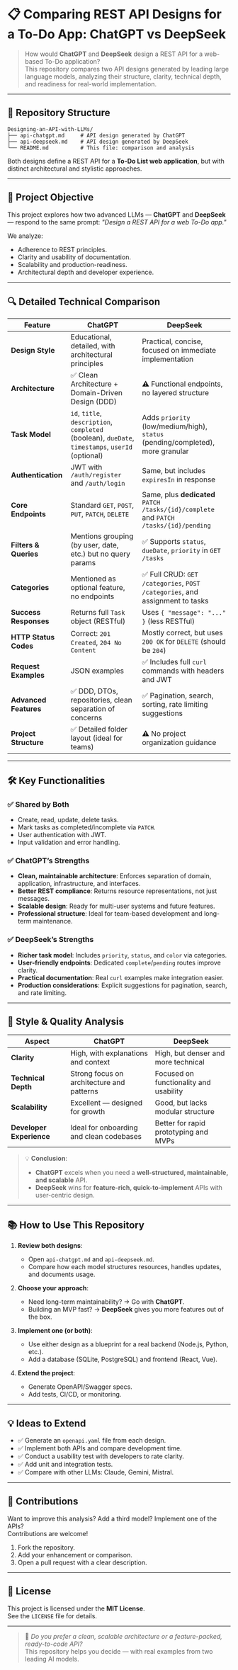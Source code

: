 # 📋 Comparing REST API Designs for a To-Do App: ChatGPT vs DeepSeek

> How would **ChatGPT** and **DeepSeek** design a REST API for a web-based To-Do application?  
> This repository compares two API designs generated by leading large language models, analyzing their structure, clarity, technical depth, and readiness for real-world implementation.

---

## 📂 Repository Structure

```
Designing-an-API-with-LLMs/
├── api-chatgpt.md     # API design generated by ChatGPT
├── api-deepseek.md    # API design generated by DeepSeek
└── README.md          # This file: comparison and analysis
```

Both designs define a REST API for a **To-Do List web application**, but with distinct architectural and stylistic approaches.

---

## 🎯 Project Objective

This project explores how two advanced LLMs — **ChatGPT** and **DeepSeek** — respond to the same prompt: *"Design a REST API for a web To-Do app."*

We analyze:
- Adherence to REST principles.
- Clarity and usability of documentation.
- Scalability and production-readiness.
- Architectural depth and developer experience.

---

## 🔍 Detailed Technical Comparison

| Feature | **ChatGPT** | **DeepSeek** |
|--------|-------------|--------------|
| **Design Style** | Educational, detailed, with architectural principles | Practical, concise, focused on immediate implementation |
| **Architecture** | ✅ Clean Architecture + Domain-Driven Design (DDD) | ⚠️ Functional endpoints, no layered structure |
| **Task Model** | `id`, `title`, `description`, `completed` (boolean), `dueDate`, `timestamps`, `userId` (optional) | Adds `priority` (low/medium/high), `status` (pending/completed), more granular |
| **Authentication** | JWT with `/auth/register` and `/auth/login` | Same, but includes `expiresIn` in response |
| **Core Endpoints** | Standard `GET`, `POST`, `PUT`, `PATCH`, `DELETE` | Same, plus **dedicated** `PATCH /tasks/{id}/complete` and `PATCH /tasks/{id}/pending` |
| **Filters & Queries** | Mentions grouping (by user, date, etc.) but no query params | ✅ Supports `status`, `dueDate`, `priority` in `GET /tasks` |
| **Categories** | Mentioned as optional feature, no endpoints | ✅ Full CRUD: `GET /categories`, `POST /categories`, and assignment to tasks |
| **Success Responses** | Returns full `Task` object (RESTful) | Uses `{ "message": "..." }` (less RESTful) |
| **HTTP Status Codes** | Correct: `201 Created`, `204 No Content` | Mostly correct, but uses `200 OK` for `DELETE` (should be `204`) |
| **Request Examples** | JSON examples | ✅ Includes full `curl` commands with headers and JWT |
| **Advanced Features** | ✅ DDD, DTOs, repositories, clean separation of concerns | ✅ Pagination, search, sorting, rate limiting suggestions |
| **Project Structure** | ✅ Detailed folder layout (ideal for teams) | ⚠️ No project organization guidance |

---

## 🛠️ Key Functionalities

### ✅ Shared by Both
- Create, read, update, delete tasks.
- Mark tasks as completed/incomplete via `PATCH`.
- User authentication with JWT.
- Input validation and error handling.

### ✅ ChatGPT’s Strengths
- **Clean, maintainable architecture**: Enforces separation of domain, application, infrastructure, and interfaces.
- **Better REST compliance**: Returns resource representations, not just messages.
- **Scalable design**: Ready for multi-user systems and future features.
- **Professional structure**: Ideal for team-based development and long-term maintenance.

### ✅ DeepSeek’s Strengths
- **Richer task model**: Includes `priority`, `status`, and `color` via categories.
- **User-friendly endpoints**: Dedicated `complete`/`pending` routes improve clarity.
- **Practical documentation**: Real `curl` examples make integration easier.
- **Production considerations**: Explicit suggestions for pagination, search, and rate limiting.

---

## 🧠 Style & Quality Analysis

| Aspect | ChatGPT | DeepSeek |
|------|-------|--------|
| **Clarity** | High, with explanations and context | High, but denser and more technical |
| **Technical Depth** | Strong focus on architecture and patterns | Focused on functionality and usability |
| **Scalability** | Excellent — designed for growth | Good, but lacks modular structure |
| **Developer Experience** | Ideal for onboarding and clean codebases | Better for rapid prototyping and MVPs |

> 💡 **Conclusion**:  
> - **ChatGPT** excels when you need a **well-structured, maintainable, and scalable** API.  
> - **DeepSeek** wins for **feature-rich, quick-to-implement** APIs with user-centric design.

---

## 📚 How to Use This Repository

1. **Review both designs**:
   - Open `api-chatgpt.md` and `api-deepseek.md`.
   - Compare how each model structures resources, handles updates, and documents usage.

2. **Choose your approach**:
   - Need long-term maintainability? → Go with **ChatGPT**.
   - Building an MVP fast? → **DeepSeek** gives you more features out of the box.

3. **Implement one (or both)**:
   - Use either design as a blueprint for a real backend (Node.js, Python, etc.).
   - Add a database (SQLite, PostgreSQL) and frontend (React, Vue).

4. **Extend the project**:
   - Generate OpenAPI/Swagger specs.
   - Add tests, CI/CD, or monitoring.

---

## 💡 Ideas to Extend

- ✅ Generate an `openapi.yaml` file from each design.
- ✅ Implement both APIs and compare development time.
- ✅ Conduct a usability test with developers to rate clarity.
- ✅ Add unit and integration tests.
- ✅ Compare with other LLMs: Claude, Gemini, Mistral.

---

## 🤝 Contributions

Want to improve this analysis? Add a third model? Implement one of the APIs?  
Contributions are welcome!

1. Fork the repository.
2. Add your enhancement or comparison.
3. Open a pull request with a clear description.

---

## 📄 License

This project is licensed under the **MIT License**.  
See the `LICENSE` file for details.

---

> 🚀 *Do you prefer a clean, scalable architecture or a feature-packed, ready-to-code API?*  
> This repository helps you decide — with real examples from two leading AI models.

